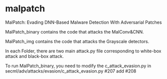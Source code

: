 # malpatch
MalPatch: Evading DNN-Based Malware Detection With Adversarial Patches

MalPatch_binary contains the code that attacks the MalConv&CNN.

MalPatch_img contains the code that attacks the Grayscale detectors.

In each Folder, there are two main attack.py file corresponding to white-box attack and black-box attack.

To run MalPatch_binary, you need to modify the c_attack_evasion.py in secml/adv/attacks/evasion/c_attack_evasion.py
#207 add 
#208
